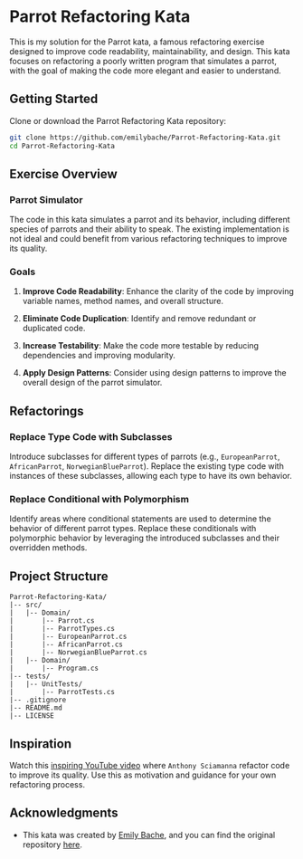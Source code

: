 # Parrot Refactoring Kata

This is my solution for the Parrot kata, a famous refactoring exercise designed to improve code readability, maintainability, and design. 
This kata focuses on refactoring a poorly written program that simulates a parrot, with the goal of making the code more elegant and easier to understand.

## Getting Started

Clone or download the Parrot Refactoring Kata repository:

```bash
git clone https://github.com/emilybache/Parrot-Refactoring-Kata.git
cd Parrot-Refactoring-Kata
```

## Exercise Overview

### Parrot Simulator

The code in this kata simulates a parrot and its behavior, including different species of parrots and their ability to speak. The existing implementation is not ideal and could benefit from various refactoring techniques to improve its quality.

### Goals

1. **Improve Code Readability**: Enhance the clarity of the code by improving variable names, method names, and overall structure.

2. **Eliminate Code Duplication**: Identify and remove redundant or duplicated code.

3. **Increase Testability**: Make the code more testable by reducing dependencies and improving modularity.

4. **Apply Design Patterns**: Consider using design patterns to improve the overall design of the parrot simulator.

## Refactorings

### Replace Type Code with Subclasses

Introduce subclasses for different types of parrots (e.g., `EuropeanParrot`, `AfricanParrot`, `NorwegianBlueParrot`). Replace the existing type code with instances of these subclasses, allowing each type to have its own behavior.

### Replace Conditional with Polymorphism

Identify areas where conditional statements are used to determine the behavior of different parrot types. Replace these conditionals with polymorphic behavior by leveraging the introduced subclasses and their overridden methods.

## Project Structure

```plaintext
Parrot-Refactoring-Kata/
|-- src/
|   |-- Domain/
|       |-- Parrot.cs
|       |-- ParrotTypes.cs
|       |-- EuropeanParrot.cs
|       |-- AfricanParrot.cs
|       |-- NorwegianBlueParrot.cs
|   |-- Domain/
|       |-- Program.cs
|-- tests/
|   |-- UnitTests/
|       |-- ParrotTests.cs
|-- .gitignore
|-- README.md
|-- LICENSE
```
## Inspiration

Watch this [inspiring YouTube video](https://www.youtube.com/watch?v=KW-jvdZ8a_Y) where `Anthony Sciamanna` refactor code to improve its quality. Use this as motivation and guidance for your own refactoring process.

## Acknowledgments

- This kata was created by [Emily Bache](https://github.com/emilybache), and you can find the original repository [here](https://github.com/emilybache/Parrot-Refactoring-Kata).

